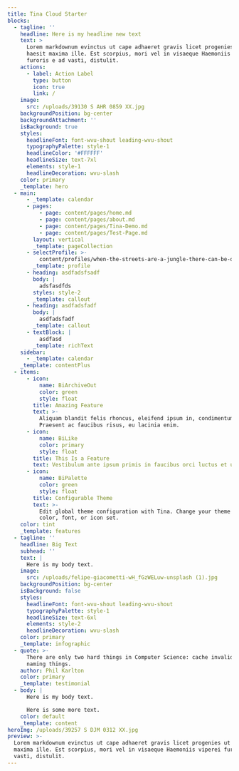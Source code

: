 ```yaml
---
title: Tina Cloud Starter
blocks:
  - tagline: ''
    headline: Here is my headline new text
    text: >
      Lorem markdownum evinctus ut cape adhaeret gravis licet progenies ut
      haesit maxima ille. Est scorpius, mori vel in visaeque Haemoniis viperei
      furoris e ad vasti, distulit.
    actions:
      - label: Action Label
        type: button
        icon: true
        link: /
    image:
      src: /uploads/39130 S AHR 0859 XX.jpg
    backgroundPosition: bg-center
    backgroundAttachment: ''
    isBackground: true
    styles:
      headlineFont: font-wvu-shout leading-wvu-shout
      typographyPalette: style-1
      headlineColor: '#FFFFFF'
      headlineSize: text-7xl
      elements: style-1
      headlineDecoration: wvu-slash
    color: primary
    _template: hero
  - main:
      - _template: calendar
      - pages:
          - page: content/pages/home.md
          - page: content/pages/about.md
          - page: content/pages/Tina-Demo.md
          - page: content/pages/Test-Page.md
        layout: vertical
        _template: pageCollection
      - selectProfile: >-
          content/profiles/when-the-streets-are-a-jungle-there-can-be-only-one-king.md
        _template: profile
      - heading: asdfadsfsadf
        body: |
          adsfasdfds
        styles: style-2
        _template: callout
      - heading: asdfadsfadf
        body: |
          asdfadsfadf
        _template: callout
      - textBlock: |
          asdfasd
        _template: richText
    sidebar:
      - _template: calendar
    _template: contentPlus
  - items:
      - icon:
          name: BiArchiveOut
          color: green
          style: float
        title: Amazing Feature
        text: >-
          Aliquam blandit felis rhoncus, eleifend ipsum in, condimentum nibh.
          Praesent ac faucibus risus, eu lacinia enim.
      - icon:
          name: BiLike
          color: primary
          style: float
        title: This Is a Feature
        text: Vestibulum ante ipsum primis in faucibus orci luctus et ultrices.
      - icon:
          name: BiPalette
          color: green
          style: float
        title: Configurable Theme
        text: >-
          Edit global theme configuration with Tina. Change your theme's primary
          color, font, or icon set.
    color: tint
    _template: features
  - tagline: ''
    headline: Big Text
    subhead: ''
    text: |
      Here is my body text.
    image:
      src: /uploads/felipe-giacometti-wH_fGzWELuw-unsplash (1).jpg
    backgroundPosition: bg-center
    isBackground: false
    styles:
      headlineFont: font-wvu-shout leading-wvu-shout
      typographyPalette: style-1
      headlineSize: text-6xl
      elements: style-2
      headlineDecoration: wvu-slash
    color: primary
    _template: infographic
  - quote: >-
      There are only two hard things in Computer Science: cache invalidation and
      naming things.
    author: Phil Karlton
    color: primary
    _template: testimonial
  - body: |
      Here is my body text.

      Here is some more text.
    color: default
    _template: content
heroImg: /uploads/39257 S DJM 0312 XX.jpg
preview: >-
  Lorem markdownum evinctus ut cape adhaeret gravis licet progenies ut haesit
  maxima ille. Est scorpius, mori vel in visaeque Haemoniis viperei furoris e ad
  vasti, distulit.
---
```







































































































































































































